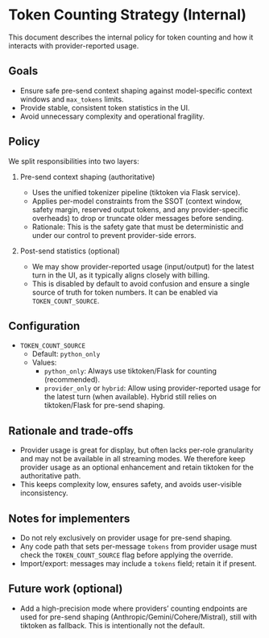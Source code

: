 # Token Counting Strategy (Internal)

This document describes the internal policy for token counting and how it
interacts with provider-reported usage.

## Goals
- Ensure safe pre-send context shaping against model-specific context windows
  and `max_tokens` limits.
- Provide stable, consistent token statistics in the UI.
- Avoid unnecessary complexity and operational fragility.

## Policy

We split responsibilities into two layers:

1) Pre-send context shaping (authoritative)
   - Uses the unified tokenizer pipeline (tiktoken via Flask service).
   - Applies per-model constraints from the SSOT (context window, safety margin,
     reserved output tokens, and any provider-specific overheads) to drop or
     truncate older messages before sending.
   - Rationale: This is the safety gate that must be deterministic and under
     our control to prevent provider-side errors.

2) Post-send statistics (optional)
   - We may show provider-reported usage (input/output) for the latest turn
     in the UI, as it typically aligns closely with billing.
   - This is disabled by default to avoid confusion and ensure a single source
     of truth for token numbers. It can be enabled via `TOKEN_COUNT_SOURCE`.

## Configuration

- `TOKEN_COUNT_SOURCE`
  - Default: `python_only`
  - Values:
    - `python_only`: Always use tiktoken/Flask for counting (recommended).
    - `provider_only` or `hybrid`: Allow using provider-reported usage for the
      latest turn (when available). Hybrid still relies on tiktoken/Flask for
      pre-send shaping.

## Rationale and trade-offs
- Provider usage is great for display, but often lacks per-role granularity and
  may not be available in all streaming modes. We therefore keep provider usage
  as an optional enhancement and retain tiktoken for the authoritative path.
- This keeps complexity low, ensures safety, and avoids user-visible inconsistency.

## Notes for implementers
- Do not rely exclusively on provider usage for pre-send shaping.
- Any code path that sets per-message `tokens` from provider usage must check
  the `TOKEN_COUNT_SOURCE` flag before applying the override.
- Import/export: messages may include a `tokens` field; retain it if present.

## Future work (optional)
- Add a high-precision mode where providers’ counting endpoints are used for
  pre-send shaping (Anthropic/Gemini/Cohere/Mistral), still with tiktoken as
  fallback. This is intentionally not the default.


